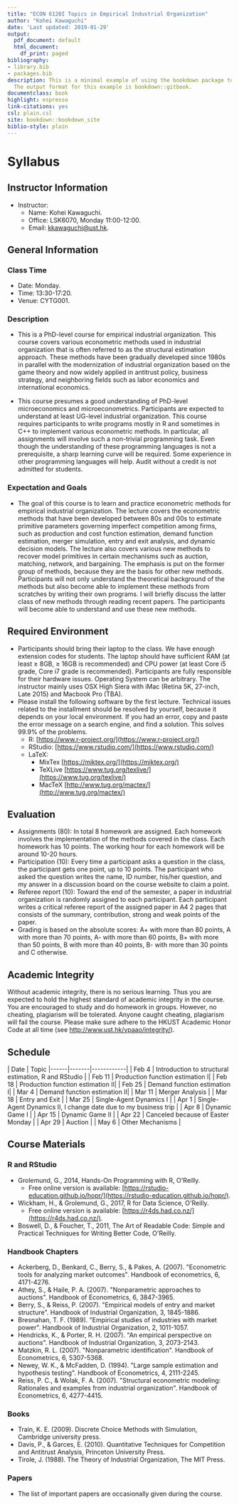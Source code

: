 ```yaml
--- 
title: "ECON 6120I Topics in Empirical Industrial Organization"
author: "Kohei Kawaguchi"
date: 'Last updated: 2019-01-29'
output:
  pdf_document: default
  html_document:
    df_print: paged
bibliography:
- library.bib
- packages.bib
description: This is a minimal example of using the bookdown package to write a book.
  The output format for this example is bookdown::gitbook.
documentclass: book
highlight: espresso
link-citations: yes
csl: plain.csl
site: bookdown::bookdown_site
biblio-style: plain
---
```


# Syllabus

## Instructor Information

- Instructor:
    - Name: Kohei Kawaguchi.
    - Office: LSK6070, Monday 11:00-12:00.
    - Email: kkawaguchi@ust.hk.
    

## General Information

### Class Time

- Date: Monday.
- Time: 13:30-17:20.
- Venue: CYTG001.


### Description

- This is a PhD-level course for empirical industrial organization. This course covers various econometric methods used in industrial organization that is often referred to as the structural estimation approach. These methods have been gradually developed since 1980s in parallel with the modernization of industrial organization based on the game theory and now widely applied in antitrust policy, business strategy, and neighboring fields such as labor economics and international economics.

- This course presumes a good understanding of PhD-level microeconomics and microeconometrics. Participants are expected to understand at least UG-level industrial organization. This course requires participants to write programs mostly in R and sometimes in C++ to implement various econometric methods. In particular, all assignments will involve such a non-trivial programming task. Even though the understanding of these programming languages is not a prerequisite, a sharp learning curve will be required. Some experience in other programming languages will help. Audit without a credit is not admitted for students.


### Expectation and Goals

- The goal of this course is to learn and practice econometric methods for empirical industrial organization. The lecture covers the econometric methods that have been developed between 80s and 00s to estimate primitive parameters governing imperfect competition among firms,  such as production and cost function estimation, demand function estimation, merger simulation, entry and exit analysis, and dynamic decision models. The lecture also covers various new methods to recover model primitives in certain mechanisms such as auction, matching, network, and bargaining. The emphasis is put on the former group of methods, because they are the basis for other new methods. Participants will not only understand the theoretical background of the methods but also become able to implement these methods from scratches by writing their own programs. I will briefly discuss the latter class of new methods through reading recent papers. The participants will become able to understand and use these new methods.  

## Required Environment

- Participants should bring their laptop to the class. We have enough extension codes for students. The laptop should have sufficient RAM (at least $\ge$ 8GB, $\ge$ 16GB is recommended) and CPU power (at least Core i5 grade, Core i7 grade is recommended). Participants are fully responsible for their hardware issues. Operating System can be arbitrary. The instructor mainly uses OSX High Siera with iMac (Retina 5K, 27-inch, Late 2015) and Macbook Pro (TBA).
- Please install the following software by the first lecture. Technical issues related to the installment should be resolved by yourself, because it depends on your local environment. If you had an error, copy and paste the error message on a search engine, and find a solution. This solves 99.9% of the problems.
    - R: [https://www.r-project.org/](https://www.r-project.org/)
    - RStudio: [https://www.rstudio.com/](https://www.rstudio.com/)
    - LaTeX: 
        - MixTex [https://miktex.org/](https://miktex.org/)
        - TeXLive [https://www.tug.org/texlive/](https://www.tug.org/texlive/)
        - MacTeX [http://www.tug.org/mactex/](http://www.tug.org/mactex/)



## Evaluation

- Assignments (80): In total 8 homework are assigned. Each homework involves the implementation of the methods covered in the class. Each homework has 10 points. The working hour for each homework will be around 10-20 hours.
- Participation (10): Every time a participant asks a question in the class, the participant gets one point, up to 10 points. The participant who asked the question writes the name, ID number, his/her question, and my answer in a discussion board on the course website to claim a point.
- Referee report (10): Toward the end of the semester, a paper in industrial organization is randomly assigned to each participant. Each participant writes a critical referee report of the assigned paper in A4 2 pages that consists of the summary, contribution, strong and weak points of the paper.
- Grading is based on the absolute scores: A+ with more than 80 points, A with more than 70 points, A- with more than 60 points, B+ with more than 50 points, B with more than 40 points, B- with more than 30 points and C otherwise. 

## Academic Integrity

Without academic integrity, there is no serious learning. Thus you are expected to hold the highest standard of academic integrity in the course. You are encouraged to study and do homework in groups. However, no cheating, plagiarism will be tolerated. Anyone caught
cheating, plagiarism will fail the course. Please make sure adhere to the HKUST Academic
Honor Code at all time (see http://www.ust.hk/vpaao/integrity/).


## Schedule

| Date | Topic 
|------|-------|------------|
| Feb 4 | Introduction to structural estimation, R and RStudio |
| Feb 11 | Production function estimation I|
| Feb 18 | Production function estimation II|
| Feb 25 | Demand function estimation I|
| Mar 4 | Demand function estimation II|
| Mar 11 | Merger Analysis |
| Mar 18 | Entry and Exit |
| Mar 25 | Single-Agent Dynamics I |
| Apr 1 | Single-Agent Dynamics II, I change date due to my business trip |
| Apr 8 | Dynamic Game I |
| Apr 15 | Dynamic Game II |
| Apr 22 | Canceled because of Easter Monday |
| Apr 29 | Auction |
| May 6 | Other Mechanisms |

## Course Materials

### R and RStudio

- Grolemund, G., 2014, Hands-On Programming with R, O'Reilly.
    - Free online version is available: [https://rstudio-education.github.io/hopr/](https://rstudio-education.github.io/hopr/).
- Wickham, H., & Grolemund, G., 2017, R for Data Science, O'Reilly.
    - Free online version is available: [https://r4ds.had.co.nz/](https://r4ds.had.co.nz/).
- Boswell, D., & Foucher, T., 2011, The Art of Readable Code: Simple and Practical Techniques for Writing Better Code, O'Reilly.

### Handbook Chapters

- Ackerberg, D., Benkard, C., Berry, S., & Pakes, A. (2007). "Econometric tools for analyzing market outcomes". Handbook of econometrics, 6, 4171-4276.
- Athey, S., & Haile, P. A. (2007). "Nonparametric approaches to auctions". Handbook of
Econometrics, 6, 3847-3965.
- Berry, S., & Reiss, P. (2007). "Empirical models of entry and market structure". Handbook of Industrial Organization, 3, 1845-1886.
- Bresnahan, T. F. (1989). "Empirical studies of industries with market power". Handbook of
Industrial Organization, 2, 1011-1057.
- Hendricks, K., & Porter, R. H. (2007). "An empirical perspective on auctions". Handbook of
Industrial Organization, 3, 2073-2143.
- Matzkin, R. L. (2007). "Nonparametric identification". Handbook of Econometrics, 6, 5307-5368.
- Newey, W. K., & McFadden, D. (1994). "Large sample estimation and hypothesis testing". Handbook of Econometrics, 4, 2111-2245.
- Reiss, P. C., & Wolak, F. A. (2007). "Structural econometric modeling: Rationales and examples from industrial organization". Handbook of Econometrics, 6, 4277-4415.

### Books

- Train, K. E. (2009). Discrete Choice Methods with Simulation, Cambridge university press.
- Davis, P., & Garces, E. (2010). Quantitative Techniques for Competition and Antitrust Analysis, Princeton University Press.
- Tirole, J. (1988). The Theory of Industrial Organization, The MIT Press.

### Papers

- The list of important papers are occasionally given during the course.




